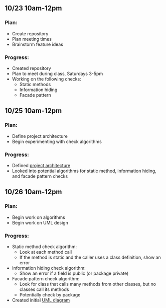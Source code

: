 ## 10/23 10am-12pm
### Plan:
- Create repository
- Plan meeting times
- Brainstorm feature ideas

### Progress:
- Created repository
- Plan to meet during class, Saturdays 3-5pm
- Working on the following checks:
  - Static methods
  - Information hiding
  - Facade pattern

## 10/25 10am-12pm
### Plan:
- Define project architecture
- Begin experimenting with check algorithms

### Progress:
- Defined [project architecture](https://github.com/rhit-csse374/project-202410-team10-202410/wiki/Architecture)
- Looked into potential algorithms for static method, information hiding, and facade pattern checks

## 10/26 10am-12pm
### Plan:
- Begin work on algorithms
- Begin work on UML design

### Progress:
- Static method check algorithm:
  - Look at each method call
  - If the method is static and the caller uses a class definition, show an error
- Information hiding check algorithm:
  - Show an error if a field is public (or package private)
- Facade pattern check algorithm:
  - Look for class that calls many methods from other classes, but no classes call its methods
  - Potentially check by package
- Created initial [UML diagram](../design.puml)